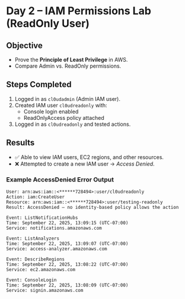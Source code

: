 # Day 2 – IAM Permissions Lab (ReadOnly User)

## Objective
- Prove the **Principle of Least Privilege** in AWS.
- Compare Admin vs. ReadOnly permissions.

## Steps Completed
1. Logged in as `cl0udadmin` (Admin IAM user).
2. Created IAM user `cl0udreadonly` with:
   - Console login enabled
   - ReadOnlyAccess policy attached
3. Logged in as `cl0udreadonly` and tested actions.

## Results
- ✅ Able to view IAM users, EC2 regions, and other resources.
- ❌ Attempted to create a new IAM user → *Access Denied*.

### Example AccessDenied Error Output
```text
User: arn:aws:iam::<******728494>:user/cl0udreadonly
Action: iam:CreateUser
Resource: arn:aws:iam::<******728494>:user/testing-readonly
Result: AccessDenied – no identity-based policy allows the action

Event: ListNotificationHubs
Time: September 22, 2025, 13:09:15 (UTC-07:00)
Service: notifications.amazonaws.com

Event: ListAnalyzers
Time: September 22, 2025, 13:09:07 (UTC-07:00)
Service: access-analyzer.amazonaws.com

Event: DescribeRegions
Time: September 22, 2025, 13:08:22 (UTC-07:00)
Service: ec2.amazonaws.com

Event: ConsoleLogin
Time: September 22, 2025, 13:08:09 (UTC-07:00)
Service: signin.amazonaws.com
